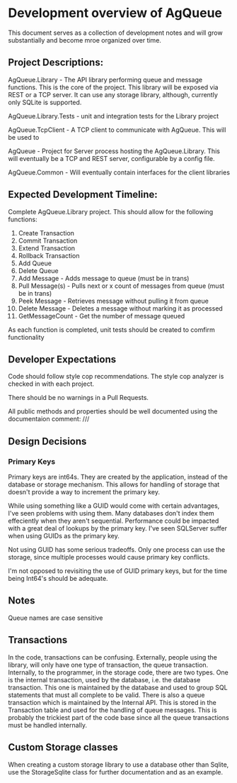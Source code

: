 # Development overview of AgQueue #

This document serves as a collection of development notes and will grow substantially and become mroe organized over time.

## Project Descriptions: ##

AgQueue.Library - The API library performing queue and message functions.  This is the core of the project.  This library will be exposed via REST or a TCP server.  It can use any storage library, although, currently only SQLite is supported.

AgQueue.Library.Tests - unit and integration tests for the Library project

AgQueue.TcpClient - A TCP client to communicate with AgQueue.  This will be used to 

AgQueue - Project for Server process hosting the AgQueue.Library.  This will eventually be a TCP and REST server, configurable by a config file.

AgQueue.Common - Will eventually contain interfaces for the client libraries

## Expected Development Timeline: ##

Complete AgQueue.Library project.  This should allow for the following functions:

 1) Create Transaction
 2) Commit Transaction
 3) Extend Transaction
 4) Rollback Transaction
 5) Add Queue
 6) Delete Queue
 7) Add Message - Adds message to queue (must be in trans)
 8) Pull Message(s) - Pulls next or x count of messages from queue (must be in trans)
 9) Peek Message - Retrieves message without pulling it from queue
10) Delete Message - Deletes a message without marking it as processed
11) GetMessageCount - Get the number of message queued

As each function is completed, unit tests should be created to comfirm functionality

## Developer Expectations ##

Code should follow style cop recommendations.  The style cop analyzer is checked in with each project.  

There should be no warnings in a Pull Requests.

All public methods and properties should be well documented using the documentaion comment: ///

## Design Decisions ##

### Primary Keys ###

Primary keys are int64s. They are created by the application, instead of the database or storage mechanism.  This allows for handling of storage that doesn't provide a way to increment the primary key.    

While using something like a GUID would come with certain advantages, I've seen problems with using them.  Many databases don't index them effeciently when they aren't sequential. Performance could be impacted with a great deal of lookups by the primary key.  I've seen SQLServer suffer when using GUIDs as the primary key.

Not using GUID has some serious tradeoffs.  Only one process can use the storage, since multiple processes would cause primary key conflicts.

I'm not opposed to revisiting the use of GUID primary keys, but for the time being Int64's should be adequate.

## Notes ##

Queue names are case sensitive

## Transactions ##

In the code, transactions can be confusing.  Externally, people using the library, will only have one type of transaction, the queue transaction.  Internally, to the programmer, in the storage code, there are two types.  One is the internal transaction, used by the database, i.e. the database transaction.  This one is maintained by the database and used to group SQL statements that must all complete to be valid.  There is also a queue transaction which is maintained by the Internal API.  This is stored in the Transaction table and used for the handling of queue messages.  This is probably the trickiest part of the code base since all the queue transactions must be handled internally.

## Custom Storage classes ##

When creating a custom storage library to use a database other than Sqlite, use the StorageSqlite class for further documentation and as an example.
